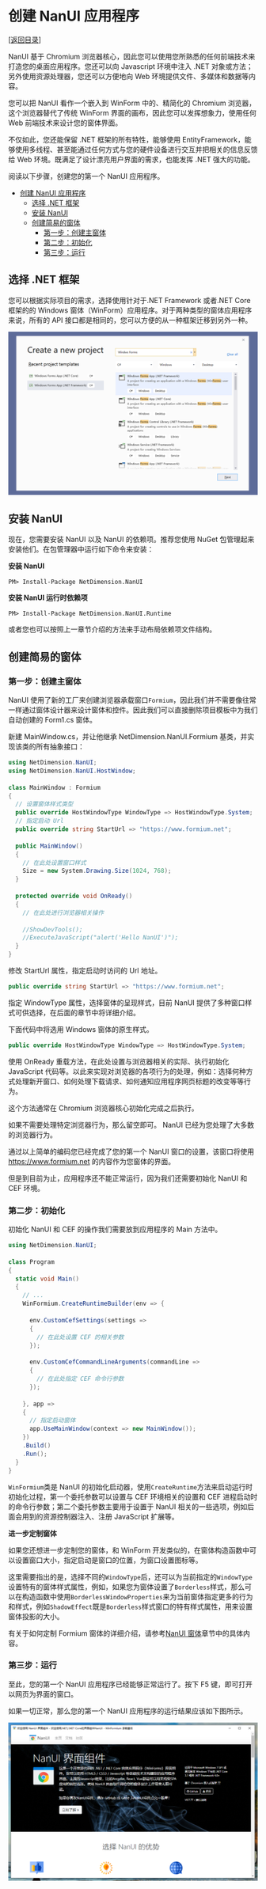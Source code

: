 # 创建 NanUI 应用程序

[[返回目录](README.md)]

NanUI 基于 Chromium 浏览器核心，因此您可以使用您所熟悉的任何前端技术来打造您的桌面应用程序。您还可以向 Javascript 环境中注入 .NET 对象或方法；另外使用资源处理器，您还可以方便地向 Web 环境提供文件、多媒体和数据等内容。

您可以把 NanUI 看作一个嵌入到 WinForm 中的、精简化的 Chromium 浏览器，这个浏览器替代了传统 WinForm 界面的画布，因此您可以发挥想象力，使用任何 Web 前端技术来设计您的窗体界面。

不仅如此，您还能保留 .NET 框架的所有特性，能够使用 EntityFramework，能够使用多线程、甚至能通过任何方式与您的硬件设备进行交互并把相关的信息反馈给 Web 环境。既满足了设计漂亮用户界面的需求，也能发挥 .NET 强大的功能。

阅读以下步骤，创建您的第一个 NanUI 应用程序。

- [创建 NanUI 应用程序](#创建-nanui-应用程序)
  - [选择 .NET 框架](#选择-net-框架)
  - [安装 NanUI](#安装-nanui)
  - [创建简易的窗体](#创建简易的窗体)
    - [第一步：创建主窗体](#第一步创建主窗体)
    - [第二步：初始化](#第二步初始化)
    - [第三步：运行](#第三步运行)

## 选择 .NET 框架

您可以根据实际项目的需求，选择使用针对于.NET Framework 或者.NET Core 框架的的 Windows 窗体（WinForm）应用程序。对于两种类型的窗体应用程序来说，所有的 API 接口都是相同的，您可以方便的从一种框架迁移到另外一种。

![创建Windows Forms应用程序](../images/create_new_project.png)

## 安装 NanUI

现在，您需要安装 NanUI 以及 NanUI 的依赖项。推荐您使用 NuGet 包管理起来安装他们。在包管理器中运行如下命令来安装：

**安装 NanUI**

```
PM> Install-Package NetDimension.NanUI
```

**安装 NanUI 运行时依赖项**

```
PM> Install-Package NetDimension.NanUI.Runtime
```

或者您也可以按照上一章节介绍的方法来手动布局依赖项文件结构。

## 创建简易的窗体

### 第一步：创建主窗体

NanUI 使用了新的工厂来创建浏览器承载窗口`Formium`，因此我们并不需要像往常一样通过窗体设计器来设计窗体和控件。因此我们可以直接删除项目模板中为我们自动创建的 Form1.cs 窗体。

新建 MainWindow.cs，并让他继承 NetDimension.NanUI.Formium 基类，并实现该类的所有抽象接口：

```C#
using NetDimension.NanUI;
using NetDimension.NanUI.HostWindow;

class MainWindow : Formium
{
  // 设置窗体样式类型
  public override HostWindowType WindowType => HostWindowType.System;
  // 指定启动 Url
  public override string StartUrl => "https://www.formium.net";

  public MainWindow()
  {
    // 在此处设置窗口样式
    Size = new System.Drawing.Size(1024, 768);
  }

  protected override void OnReady()
  {
    // 在此处进行浏览器相关操作

    //ShowDevTools();
    //ExecuteJavaScript("alert('Hello NanUI')");
  }
}
```

修改 StartUrl 属性，指定启动时访问的 Url 地址。

```C#
public override string StartUrl => "https://www.formium.net";
```

指定 WindowType 属性，选择窗体的呈现样式，目前 NanUI 提供了多种窗口样式可供选择，在后面的章节中将详细介绍。

下面代码中将选用 Windows 窗体的原生样式。

```C#
public override HostWindowType WindowType => HostWindowType.System;
```

使用 OnReady 重载方法，在此处设置与浏览器相关的实际、执行初始化 JavaScript 代码等。以此来实现对浏览器的各项行为的处理，例如：选择何种方式处理新开窗口、如何处理下载请求、如何通知应用程序网页标题的改变等等行为。

这个方法通常在 Chromium 浏览器核心初始化完成之后执行。

如果不需要处理特定浏览器行为，那么留空即可。 NanUI 已经为您处理了大多数的浏览器行为。

通过以上简单的编码您已经完成了您的第一个 NanUI 窗口的设置，该窗口将使用 https://www.formium.net 的内容作为您窗体的界面。

但是到目前为止，应用程序还不能正常运行，因为我们还需要初始化 NanUI 和 CEF 环境。

### 第二步：初始化

初始化 NanUI 和 CEF 的操作我们需要放到应用程序的 Main 方法中。

```C#
using NetDimension.NanUI;

class Program
{
  static void Main()
  {
    // ...
    WinFormium.CreateRuntimeBuilder(env => {

      env.CustomCefSettings(settings =>
      {
        // 在此处设置 CEF 的相关参数
      });

      env.CustomCefCommandLineArguments(commandLine =>
      {
        // 在此处指定 CEF 命令行参数
      });

    }, app =>
    {
      // 指定启动窗体
      app.UseMainWindow(context => new MainWindow());
    })
    .Build()
    .Run();
  }
}
```

`WinFormium`类是 NanUI 的初始化启动器，使用`CreateRuntime`方法来启动运行时初始化过程，第一个委托参数可以设置与 CEF 环境相关的设置和 CEF 进程启动时的命令行参数；第二个委托参数主要用于设置于 NanUI 相关的一些选项，例如后面会用到的资源控制器注入、注册 JavaScript 扩展等。

**进一步定制窗体**

如果您还想进一步定制您的窗体，和 WinForm 开发类似的，在窗体构造函数中可以设置窗口大小，指定启动是窗口的位置，为窗口设置图标等。

这里需要指出的是，选择不同的`WindowType`后，还可以为当前指定的`WindowType`设置特有的窗体样式属性，例如，如果您为窗体设置了`Borderless`样式，那么可以在构造函数中使用`BorderlessWindowProperties`来为当前窗体指定更多的行为和样式，例如`ShadowEffect`既是`Borderless`样式窗口的特有样式属性，用来设置窗体投影的大小。

有关于如何定制 Formium 窗体的详细介绍，请参考[NanUI 窗体](nanui-formium.md)章节中的具体内容。

### 第三步：运行

至此，您的第一个 NanUI 应用程序已经能够正常运行了。按下 F5 键，即可打开以网页为界面的窗口。

如果一切正常，那么您的第一个 NanUI 应用程序的运行结果应该如下图所示。

![运行结果](../images/system-style.png)

